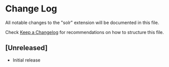 # Change Log

All notable changes to the "solr" extension will be documented in this file.

Check [Keep a Changelog](http://keepachangelog.com/) for recommendations on how to structure this file.

## [Unreleased]

- Initial release